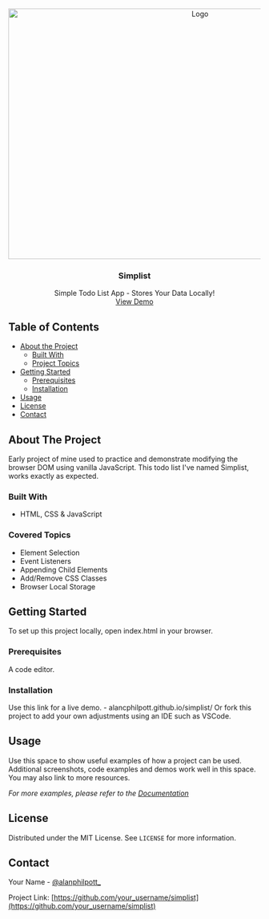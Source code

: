 <!-- PROJECT LOGO -->
<br />
<p align="center">
  <a href="https://github.com/alancphilpott/simplist">
    <img src="https://i.imgur.com/FFh1DEV.png" alt="Logo" width="750" height="500">
  </a>

  <h3 align="center">Simplist</h3>

  <p align="center">
    Simple Todo List App - Stores Your Data Locally!
    <br />
    <a href="https://alancphilpott.github.io/simplist/">View Demo</a>
  </p>
</p>

<!-- TABLE OF CONTENTS -->

## Table of Contents

-   [About the Project](#about-the-project)
    -   [Built With](#built-with)
    -   [Project Topics](#covered-topics)
-   [Getting Started](#getting-started)
    -   [Prerequisites](#prerequisites)
    -   [Installation](#installation)
-   [Usage](#usage)
-   [License](#license)
-   [Contact](#contact)

<!-- ABOUT THE PROJECT -->

## About The Project

Early project of mine used to practice and demonstrate modifying the browser DOM using vanilla JavaScript. This todo list I've named Simplist, works exactly as expected.

### Built With

-   HTML, CSS & JavaScript

### Covered Topics

-   Element Selection
-   Event Listeners
-   Appending Child Elements
-   Add/Remove CSS Classes
-   Browser Local Storage

<!-- GETTING STARTED -->

## Getting Started

To set up this project locally, open index.html in your browser.

### Prerequisites

A code editor.

### Installation

Use this link for a live demo. - alancphilpott.github.io/simplist/
Or fork this project to add your own adjustments using an IDE such as VSCode.

<!-- USAGE EXAMPLES -->

## Usage

Use this space to show useful examples of how a project can be used. Additional screenshots, code examples and demos work well in this space. You may also link to more resources.

_For more examples, please refer to the [Documentation](https://example.com)_

<!-- LICENSE -->

## License

Distributed under the MIT License. See `LICENSE` for more information.

<!-- CONTACT -->

## Contact

Your Name - [@alanphilpott\_](https://twitter.com/alanphilpott_)

Project Link: [https://github.com/your_username/simplist](https://github.com/your_username/simplist)

